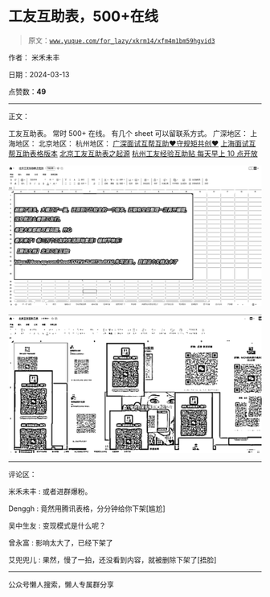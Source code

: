 # 工友互助表，500+在线

> 原文：[`www.yuque.com/for_lazy/xkrm14/xfm4m1bm59hgvid3`](https://www.yuque.com/for_lazy/xkrm14/xfm4m1bm59hgvid3)

作者： 米禾未丰

日期：2024-03-13

点赞数：**49**

* * *

正文：

工友互助表。 常时 500+ 在线。 有几个 sheet 可以留联系方式。 广深地区： 上海地区： 北京地区： 杭州地区：
[广深面试互帮互助❤️守规矩共创❤️](http://t.cn/A6YeeBxa) [上海面试互帮互助表格版本](http://t.cn/A6YDfpDo) [北京工友互助表之起源](http://t.cn/A6YeBVS4) [杭州工友经验互助贴 每天早上 10 点开放](http://t.cn/A6YDWoyY) 

![](img/e378d8339dba2ef5230fd9028b072caa.png)

![](img/443b856d0c0737e2a77482f7144d3185.png)

* * *

评论区：

米禾未丰 : 或者进群爆粉。

Denggh : 竟然用腾讯表格，分分钟给你下架[尴尬]

吴中生友 : 变现模式是什么呢？

曾永富 : 影响太大了，已经下架了

艾兜兜儿 : 果然，慢了一拍，还没看到内容，就被删除下架了[捂脸]

* * *

公众号懒人搜索，懒人专属群分享